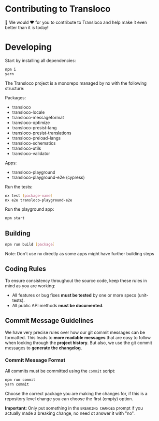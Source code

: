 # Contributing to Transloco

🙏 We would ❤️ for you to contribute to Transloco and help make it even better than it is today!

# Developing

Start by installing all dependencies:

```bash
npm i
yarn
```

The Transloco project is a monorepo managed by nx with the following structure:

Packages:

- transloco
- transloco-locale
- transloco-messageformat
- transloco-optimize
- transloco-presist-lang
- transloco-presist-translations
- transloco-preload-langs
- transloco-schematics
- transloco-utils
- transloco-validator

Apps:

- transloco-playground
- transloco-playground-e2e (cypress)

Run the tests:

```bash
nx test [package-name]
nx e2e transloco-playground-e2e
```

Run the playground app:

```bash
npm start
```

## Building

```bash
npm run build [package]
```

Note: Don't use nx directly as some apps might have further building steps

## <a name="rules"></a> Coding Rules

To ensure consistency throughout the source code, keep these rules in mind as you are working:

- All features or bug fixes **must be tested** by one or more specs (unit-tests).
- All public API methods **must be documented**.

## <a name="commit"></a> Commit Message Guidelines

We have very precise rules over how our git commit messages can be formatted. This leads to **more
readable messages** that are easy to follow when looking through the **project history**. But also,
we use the git commit messages to **generate the changelog**.

### Commit Message Format

All commits must be committed using the `commit` script:

```bash
npm run commit
yarn commit
```

Choose the correct package you are making the changes for, if this is a repository level change
you can choose the first (empty) option.

**Important:** Only put something in the `BREAKING CHANGES` prompt if you actually made a breaking change, no need ot answer it with "no".
